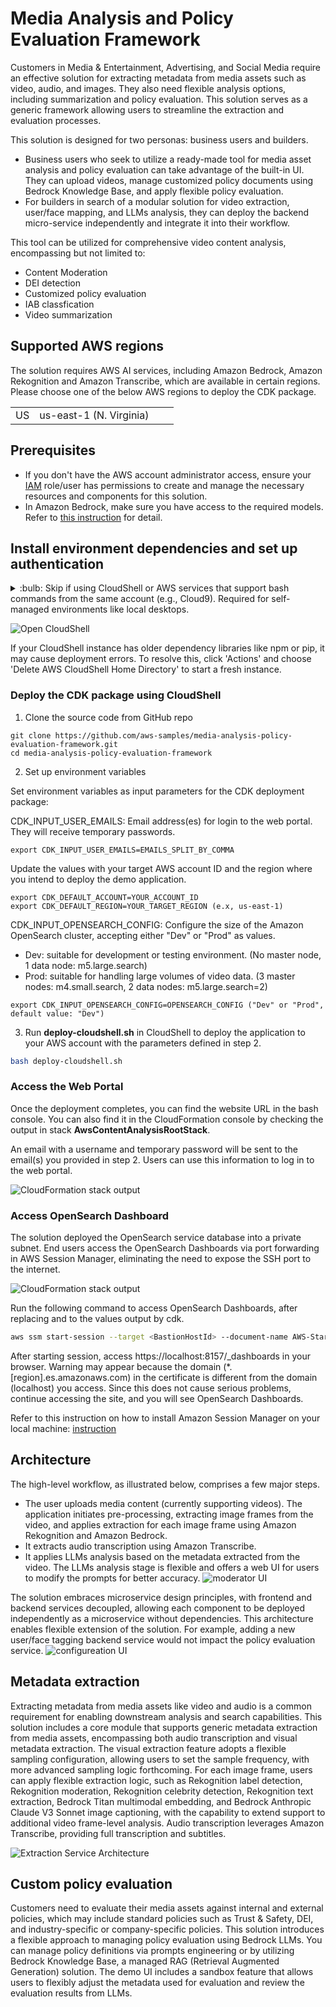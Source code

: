 # Media Analysis and Policy Evaluation Framework

Customers in Media & Entertainment, Advertising, and Social Media require an effective solution for extracting metadata from media assets such as video, audio, and images. They also need flexible analysis options, including summarization and policy evaluation. This solution serves as a generic framework allowing users to streamline the extraction and evaluation processes.

This solution is designed for two personas: business users and builders. 
- Business users who seek to utilize a ready-made tool for media asset analysis and policy evaluation can take advantage of the built-in UI. They can upload videos, manage customized policy documents using Bedrock Knowledge Base, and apply flexible policy evaluation. 
- For builders in search of a modular solution for video extraction, user/face mapping, and LLMs analysis, they can deploy the backend micro-service independently and integrate it into their workflow.

This tool can be utilized for comprehensive video content analysis, encompassing but not limited to:
- Content Moderation
- DEI detection
- Customized policy evaluation
- IAB classfication
- Video summarization

## Supported AWS regions
The solution requires AWS AI services, including Amazon Bedrock, Amazon Rekognition and Amazon Transcribe, which are available in certain regions. Please choose one of the below AWS regions to deploy the CDK package.

|||||
---------- | ---------- | ---------- | ---------- |
US | us-east-1 (N. Virginia) | ||

## Prerequisites

- If you don't have the AWS account administrator access, ensure your [IAM](https://aws.amazon.com/iam/) role/user has permissions to create and manage the necessary resources and components for this solution.
- In Amazon Bedrock, make sure you have access to the required models. Refer to [this instruction](https://catalog.workshops.aws/building-with-amazon-bedrock/en-US/prerequisites/bedrock-setup) for detail.

## Install environment dependencies and set up authentication

<details><summary>
:bulb: Skip if using CloudShell or AWS services that support bash commands from the same account (e.g., Cloud9). Required for self-managed environments like local desktops.
</summary>

- [ ] Install Node.js
https://nodejs.org/en/download/

- [ ] Install Python 3.8+
https://www.python.org/downloads/

- [ ] Install Git
https://github.com/git-guides/install-git

- [ ] Install Pip
```sh
python -m ensurepip --upgrade
```

- [ ] Install Python Virtual Environment
```sh
pip install virtualenv
```


- [ ] Setup the AWS CLI authentication
```sh
aws configure                                                                     
 ```                      
</details>

![Open CloudShell](static/cloudshell.png)

If your CloudShell instance has older dependency libraries like npm or pip, it may cause deployment errors. To resolve this, click 'Actions' and choose 'Delete AWS CloudShell Home Directory' to start a fresh instance.

### Deploy the CDK package using CloudShell
1. Clone the source code from GitHub repo 
```
git clone https://github.com/aws-samples/media-analysis-policy-evaluation-framework.git
cd media-analysis-policy-evaluation-framework
```

2. Set up environment variables 

Set environment variables as input parameters for the CDK deployment package:

CDK_INPUT_USER_EMAILS: Email address(es) for login to the web portal. They will receive temporary passwords.
```
export CDK_INPUT_USER_EMAILS=EMAILS_SPLIT_BY_COMMA
```
Update the values with your target AWS account ID and the region where you intend to deploy the demo application.
```
export CDK_DEFAULT_ACCOUNT=YOUR_ACCOUNT_ID
export CDK_DEFAULT_REGION=YOUR_TARGET_REGION (e.x, us-east-1)
```
CDK_INPUT_OPENSEARCH_CONFIG: Configure the size of the Amazon OpenSearch cluster, accepting either "Dev" or "Prod" as values.
- Dev: suitable for development or testing environment. (No master node, 1 data node: m5.large.search)
- Prod: suitable for handling large volumes of video data. (3 master nodes: m4.small.search, 2 data nodes: m5.large.search=2)
```
export CDK_INPUT_OPENSEARCH_CONFIG=OPENSEARCH_CONFIG ("Dev" or "Prod", default value: "Dev")
```


3. Run **deploy-cloudshell.sh** in CloudShell to deploy the application to your AWS account with the parameters defined in step 2.
```sh
bash deploy-cloudshell.sh
```

### Access the Web Portal
Once the deployment completes, you can find the website URL in the bash console. You can also find it in the CloudFormation console by checking the output in stack **AwsContentAnalysisRootStack**.

An email with a username and temporary password will be sent to the email(s) you provided in step 2. Users can use this information to log in to the web portal.

![CloudFormation stack output](static/cloudformation-stack-output.png)

### Access OpenSearch Dashboard
The solution deployed the OpenSearch service database into a private subnet. End users access the OpenSearch Dashboards via port forwarding in AWS Session Manager, eliminating the need to expose the SSH port to the internet.

![CloudFormation stack output](static/opensearch-vpc-cdk.png)

Run the following command to access OpenSearch Dashboards, after replacing <BastionHostId> and <OpenSearchDomainEndpoint> to the values output by cdk.
```sh
aws ssm start-session --target <BastionHostId> --document-name AWS-StartPortForwardingSessionToRemoteHost --parameters '{"portNumber":["443"],"localPortNumber":["8157"], "host":["<OpenSearchDomainEndpoint>"]}'
```
After starting session, access https://localhost:8157/_dashboards in your browser. Warning may appear because the domain (*.[region].es.amazonaws.com) in the certificate is different from the domain (localhost) you access. Since this does not cause serious problems, continue accessing the site, and you will see OpenSearch Dashboards.

Refer to this instruction on how to install Amazon Session Manager on your local machine: [instruction](https://docs.aws.amazon.com/systems-manager/latest/userguide/session-manager-working-with-install-plugin.html)


## Architecture
The high-level workflow, as illustrated below, comprises a few major steps. 
- The user uploads media content (currently supporting videos). The application initiates pre-processing, extracting image frames from the video, and applies extraction for each image frame using Amazon Rekognition and Amazon Bedrock. 
- It extracts audio transcription using Amazon Transcribe. 
- It applies LLMs analysis based on the metadata extracted from the video. The LLMs analysis stage is flexible and offers a web UI for users to modify the prompts for better accuracy.
![moderator UI](static/workflow.png)

The solution embraces microservice design principles, with frontend and backend services decoupled, allowing each component to be deployed independently as a microservice without dependencies. This architecture enables flexible extension of the solution. For example, adding a new user/face tagging backend service would not impact the policy evaluation service.
![configureation UI](static/guidance-diagram.png)

## Metadata extraction
Extracting metadata from media assets like video and audio is a common requirement for enabling downstream analysis and search capabilities. This solution includes a core module that supports generic metadata extraction from media assets, encompassing both audio transcription and visual metadata extraction. The visual extraction feature adopts a flexible sampling configuration, allowing users to set the sample frequency, with more advanced sampling logic forthcoming. For each image frame, users can apply flexible extraction logic, such as Rekognition label detection, Rekognition moderation, Rekognition celebrity detection, Rekognition text extraction, Bedrock Titan multimodal embedding, and Bedrock Anthropic Claude V3 Sonnet image captioning, with the capability to extend support to additional video frame-level analysis. Audio transcription leverages Amazon Transcribe, providing full transcription and subtitles.

![Extraction Service Architecture](static/extraction-service-architecture.png)

## Custom policy evaluation

Customers need to evaluate their media assets against internal and external policies, which may include standard policies such as Trust & Safety, DEI, and industry-specific or company-specific policies. This solution introduces a flexible approach to managing policy evaluation using Bedrock LLMs. You can manage policy definitions via prompts engineering or by utilizing Bedrock Knowledge Base, a managed RAG (Retrieval Augmented Generation) solution. The demo UI includes a sandbox feature that allows users to flexibly adjust the metadata used for evaluation and review the evaluation results from LLMs.